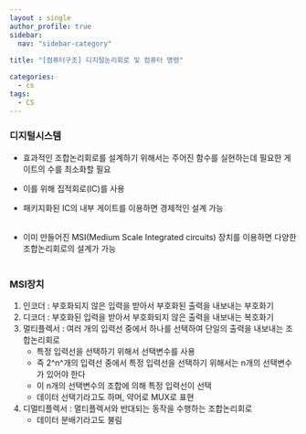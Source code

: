 ```yaml
---
layout : single
author_profile: true
sidebar: 
  nav: "sidebar-category"
  
title: "[컴퓨터구조] 디지털논리회로 및 컴퓨터 명령"

categories:
  - cs
tags:
  - CS
---
```


### 디지털시스템
- 효과적인 조합논리회로를 설계하기 위해서는 주어진 함수를 실현하는데 필요한 게이트의 수를 최소화할 필요<br>
- 이를 위해 집적회로(IC)를 사용<br>
- 패키지화된 IC의 내부 게이트를 이용하면 경제적인 설계 가능<br><br>

- 이미 만들어진 MSI(Medium Scale Integrated circuits) 장치를 이용하면 다양한 조합논리회로의 설계가 가능<br><br>

### MSI장치

1. 인코더 : 부호화되지 않은 입력을 받아서 부호화된 출력을 내보내는 부호화기<br>
2. 디코더 : 부호화된 입력을 받아서 부호화되지 않은 출력을 내보내는 복호화기<br>
3. 멀티플렉서 : 여러 개의 입력선 중에서 하나를 선택하여 단일의 출력을 내보내는 조합논리회로<br>
	- 특정 입력선을 선택하기 위해서 선택변수를 사용<br>
	- 즉 2^n^개의 입력선 중에서 특정 입력선을 선택하기 위해서는 n개의 선택변수가 있어야 한다<br>
	- 이 n개의 선택변수의 조합에 의해 특정 입력선이 선택<br>
	- 데이터 선택기라고도 하며, 약어로 MUX로 표현<br>
4. 디멀티플렉서 : 멀티플렉서와 반대되는 동작을 수행하는 조합논리회로<br>
	- 데이터 분배기라고도 불림<br>
